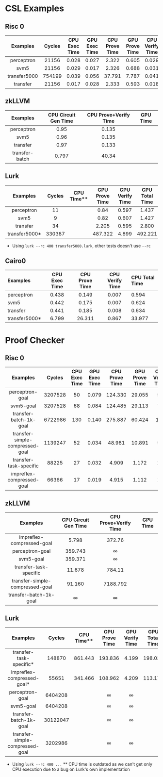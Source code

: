 # CSL Examples

## Risc 0
|   Examples   |  Cycles | CPU Exec Time | GPU Exec Time | CPU Prove Time | GPU Prove Time | CPU Verify Time | GPU Verify Time | CPU Total Time | GPU Total Time |
|:------------:|:-------:|:-------------:|:-------------:|:--------------:|:--------------:|:---------------:|:---------------:|:--------------:|:--------------:|
| perceptron   |  21156  |     0.028     |     0.027     |      2.322     |      0.605     |      0.029      |      0.028      |      2.351     |      0.633     |
| svm5         |  21156  |     0.029     |     0.017     |      2.326     |      0.688     |      0.031      |      0.018      |      2.357     |      0.706     |
| transfer5000 | 754199  |     0.039     |     0.056     |     37.791     |      7.787     |      0.041      |      0.057      |     37.832     |      7.844     |
| transfer     |  21156  |     0.017     |     0.028     |      2.333     |      0.593     |      0.018      |      0.030      |      2.351     |      0.623     |


## zkLLVM
|     Examples     | CPU Circuit Gen Time | CPU Prove+Verify Time | GPU Time |
|:----------------:|:--------------------:|:---------------------:|:--------:|
| perceptron       |                 0.95 |                 0.135 |          |
| svm5             |                 0.96 |                 0.135 |          |
| transfer         |                 0.97 |                 0.133 |          |
| transfer-batch   |                0.797 |                 40.34 |          |


## Lurk
|     Examples     |  Cycles | CPU Time** | GPU Prove Time | GPU Verify Time | GPU Total Time |
|:----------------:|:-------:|:----------:|:--------------:|:---------------:|:--------------:|
| perceptron       |    11   |            |           0.84 |           0.597 |          1.437 |
| svm5             |    9    |            |           0.82 |           0.607 |          1.427 |
| transfer         |    34   |            |          2.205 |           0.595 |          2.800 |
| transfer5000*    |  330387 |            |        487.322 |           4.899 |        492.221 |

* Using `lurk --rc 400 transfer5000.lurk`, other tests doesn't use `--rc`


## Cairo0
|     Examples     | CPU Exec Time | CPU Prove Time | CPU Verify Time | CPU Total Time |
|:-----------------|:-------------:|:--------------:|:---------------:|:---------------|
| perceptron       |         0.438 |          0.149 |           0.007 |          0.594 |
| svm5             |         0.442 |          0.175 |           0.007 |          0.624 |
| transfer         |         0.441 |          0.185 |           0.008 |          0.634 |
| transfer5000*    |         6.799 |         26.311 |           0.867 |         33.977 |


# Proof Checker

## Risc 0
|             Examples            |  Cycles | CPU Exec Time | GPU Exec Time | CPU Prove Time | GPU Prove Time | CPU Verify Time | GPU Verify Time | CPU Total Time | GPU Total Time |
|:-------------------------------:|:-------:|:-------------:|:-------------:|:--------------:|:--------------:|:---------------:|:---------------:|:--------------:|:--------------:|
| perceptron-goal                 | 3207528 |       50      |     0.079     |     124.330    |     29.055     |        56       |      0.086      |     122.839    |     29.141     |
| svm5-goal                       | 3207528 |       68      |     0.084     |     124.485    |     29.113     |        74       |      0.090      |     123.670    |     29.203     |
| transfer-batch-1k-goal          | 6722986 |      130      |     0.140     |     275.887    |     60.424     |       142       |      0.151      |     273.092    |     60.575     |
| transfer-simple-compressed-goal | 1139247 |       52      |     0.034     |      48.981    |     10.891     |        55       |      0.037      |      48.555    |     10.928     |
| transfer-task-specific          |   88225 |       27      |     0.032     |       4.909    |      1.172     |        28       |      0.033      |       4.804    |      1.205     |
| impreflex-compressed-goal       |   66366 |       17      |     0.019     |       4.915    |      1.112     |        18       |      0.020      |       4.740    |      1.132     |


## zkLLVM
|             Examples            |CPU Circuit Gen Time | CPU Prove+Verify Time | GPU Time |
|:-------------------------------:|:-------------------:|:---------------------:|:--------:|
| impreflex-compressed-goal       |               5.798 |                372.76 |          |
| perceptron-goal                 |             359.743 |                     ∞ |          |
| svm5-goal                       |             359.371 |                     ∞ |          |
| transfer-task-specific          |              11.678 |                784.11 |          |
| transfer-simple-compressed-goal |              91.160 |              7188.792 |          |
| transfer-batch-1k-goal          |                ∞    |                     ∞ |          |


## Lurk
|             Examples            | Cycles | CPU Time** | GPU Prove Time | GPU Verify Time | GPU Total Time |
|:-------------------------------:|:------:|:----------:|:--------------:|:---------------:|:--------------:|
| transfer-task-specific*         | 148870 |    861.443 |        193.836 |           4.199 |        198.035 |
| impreflex-compressed-goal*      | 55651  |    341.466 |        108.962 |           4.209 |        113.171 |
| perceptron-goal                 | 6404208|            |              ∞ |               ∞ |                |
| svm5-goal                       | 6404208|            |              ∞ |               ∞ |                |
| transfer-batch-1k-goal          |30122047|            |              ∞ |               ∞ |                |
| transfer-simple-compressed-goal | 3202986|            |              ∞ |               ∞ |                |

* Using `lurk --rc 400 ...`
** CPU time is outdated as we can't get only CPU execution due to a bug on Lurk's
own implementation
